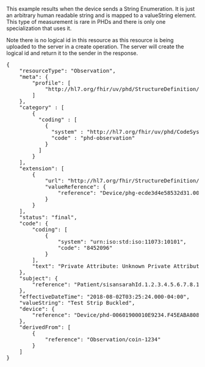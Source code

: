 This example results when the device sends a String Enumeration. It is just an arbitrary human readable string and is mapped to a valueString element. This type of measurement is rare in PHDs and there is only one specialization that uses it.

Note there is no logical id in this resource as this resource is being uploaded to the server in a create operation. The server will create the logical id and return it to the sender in the response.

<pre>
{
	"resourceType": "Observation",
	"meta": {
		"profile": [
			"http://hl7.org/fhir/uv/phd/StructureDefinition/PhdStringEnumerationObservation"
		]
	},
	"category" : [
		{
		  "coding" : [
			{
			  "system" : "http://hl7.org/fhir/uv/phd/CodeSystem/PhdObservationCategories",
			  "code" : "phd-observation"
			}
		  ]
		}
	],
	"extension": [
		{
			"url": "http://hl7.org/fhir/StructureDefinition/observation-gatewayDevice",
			"valueReference": {
				"reference": "Device/phg-ecde3d4e58532d31.000000000000"
			}
		}
	],
	"status": "final",
	"code": {
		"coding": [
			{
				"system": "urn:iso:std:iso:11073:10101",
				"code": "8452096"
			}
		],
		"text": "Private Attribute: Unknown Private Attribute"
	},
	"subject": {
		"reference": "Patient/sisansarahId.1.2.3.4.5.6.7.8.10"
	},
	"effectiveDateTime": "2018-08-02T03:25:24.000-04:00",
	"valueString": "Test Strip Buckled",
	"device": {
		"reference": "Device/phd-00601900010E9234.F45EABA80832"
	},
	"derivedFrom": [
		{
			"reference": "Observation/coin-1234"
		}
	]
}
</pre>